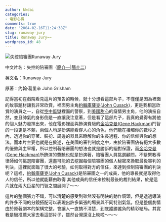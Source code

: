 ```yaml
---
author: kkdai
categories:
- 電影心得
comments: true
date: "2004-02-16T11:24:38Z"
slug: runaway-jury
title: Runaway Jury~~
wordpress_id: 48
---
```


![失控陪審團](http://www.evanlin.com/blog/archives/0216/poster.jpg)Runaway
Jury




中文片名：失控的陪審團（[簡介一](http://ent.tom.com/1002/1318/20031015-57521.html)|[簡介二](http://www.9sky.com/project/20040103/)）




英文名：Runaway Jury




原著：约翰·葛里辛 John Grisham




記得當初在戲院看見這片的預告的時候，就十分想看這部片子，不僅僅是因為裡面的故事題材讓我非常欣賞，裡面男主角[約翰庫薩克(John
Cusack](http://www.estyles.idv.tw/video/john%20cusack/star-john%20cusack.htm))，更是我相當欣賞的演員之一，自從[空中監獄](http://www.nv18.com/movie/300.htm)裡面的警察，到[美國甜心](http://movie.kingnet.com.tw/channelk/sweetheart/)的癡情男主角，他的演技自然，並且帥氣的身影倒是一直讓我注意著，但是看了這部片子，我真的覺得有將他的個人魅力發揮出來，他在電影裡面與飾演費馳的[金哈克曼(Gene
Hackman)](http://www.estyles.idv.tw/video/gene%20hackman/star-gene%20hackman.htm)鬥智的一段更是不賴，兩個人均是扮演能看穿人心的角色，他們能在接觸你的數秒之內，透過你的穿著、裝扮、周邊的器具來瞭解你的生長過程、你的信仰與你的想法。而本片主要也就是在敘述，在美國的審判制度之中，由於陪審團佔有絕大多數的優勢與主宰權，所以控制著陪審團的想法也就是勝訴的絕對保證，而[金哈克曼(Gene
Hackman)](http://www.estyles.idv.tw/video/gene%20hackman/star-gene%20hackman.htm)所飾演的費馳也就是扮演著，陪審團人員挑選顧問，不緊緊教導律師如何挑選陪審團，還盡可能的去挖掘每個陪審團的個人秘密來換取最後審判的判決，這裡就面臨了很大的考驗，如何取得對方的信任，來達到控制陪審團的判決呢？這裡，[約翰庫薩克(John
Cusack](http://www.estyles.idv.tw/video/john%20cusack/star-john%20cusack.htm))是陪審團之一的成員，他的專長就是取得他人的信任，所以他就能藉由取得
其他成員的信任來控制最後的裁判結果，於是這片就在兩大巨星的鬥智之間展開了～～




這片的整個張力不錯，可以清楚的感受到雖然沒有明快的動作鏡頭，但是透過導演的許多不同的分鏡搭配可以表現出許多緊張的場景與不同特別氣氛。但是整個劇情由於原著劇本的架構完整，會讓人一直搞不清楚，到底誰勝誰負的精彩結局。其實我是蠻推薦大家去看這部片子，雖然台灣還沒上映啦～～～ 
  

